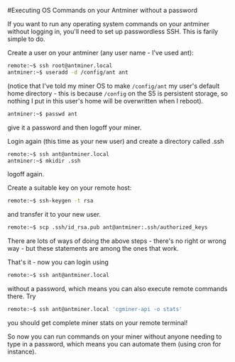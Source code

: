 #Executing OS Commands on your Antminer without a password

If you want to run any operating system commands on your antminer without logging in, you'll need to set up passwordless SSH. This is farily simple to do.

Create a user on your antminer (any user name - I've used ant):
```bash
remote:~$ ssh root@antminer.local
antminer:~$ useradd -d /config/ant ant
```
(notice that I've told my miner OS to make `/config/ant` my user's default home directory - this is because `/config` on the S5 is persistent storage, so nothing I put in this user's home will be overwritten when I reboot).
```bash
antminer:~$ passwd ant
```
give it a password and then logoff your miner.

Login again (this time as your new user) and create a directory called .ssh
```bash
remote:~$ ssh ant@antminer.local
antminer:~$ mkidir .ssh
```
logoff again.

Create a suitable key on your remote host:
```bash
remote:~$ ssh-keygen -t rsa
```
and transfer it to your new user.
```bash
remote:~$ scp .ssh/id_rsa.pub ant@antminer:.ssh/authorized_keys
```
There are lots of ways of doing the above steps - there's no right or wrong way - but these statements are among the ones that work.

That's it - now you can login using
```bash
remote:~$ ssh ant@antminer.local
```
without a password, which means you can also execute remote commands there. Try
```bash
remote:~$ ssh ant@antminer.local 'cgminer-api -o stats'
```
you should get complete miner stats on your remote terminal!

So now you can run commands on your miner without anyone needing to type in a password, which means you can automate them (using cron for instance).
